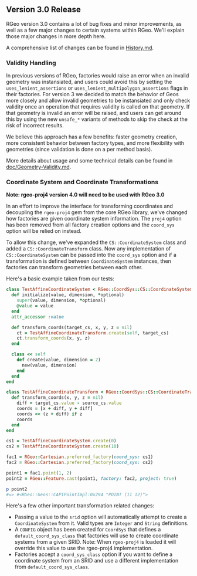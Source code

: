 ## Version 3.0 Release

RGeo version 3.0 contains a lot of bug fixes and minor improvements, as well as a few major changes to certain systems within RGeo. We'll explain those major changes in more depth here.

A comprehensive list of changes can be found in [History.md](History.md).

### Validity Handling

In previous versions of RGeo, factories would raise an error when an invalid geometry was instansiated, and users could avoid this by setting the `uses_lenient_assertions` or `uses_lenient_multipolygon_assertions` flags in their factories. For version 3 we decided to match the behavior of Geos more closely and allow invalid geometries to be instansiated and only check validity once an operation that requires validity is called on that geometry. If that geometry is invalid an error will be raised, and users can get around this by using the new `unsafe_*` variants of methods to skip the check at the risk of incorrect results.

We believe this approach has a few benefits: faster geometry creation, more consistent behavior between factory types, and more flexibility with geometries (since validation is done on a per method basis).

More details about usage and some technical details can be found in [doc/Geometry-Validity.md](doc/Geometry-Validity.md).

### Coordinate System and Coordinate Transformations

__Note: rgeo-proj4 version 4.0 will need to be used with RGeo 3.0__

In an effort to improve the interface for transforming coordinates and decoupling the `rgeo-proj4` gem from the core RGeo library, we've changed how factories are given coordinate system information. The `proj4` option has been removed from all factory creation options and the `coord_sys` option will be relied on instead.

To allow this change, we've expanded the `CS::CoordinateSystem` class and added a `CS::CoordinateTransform` class. Now any implementation of `CS::CoordinateSystem` can be passed into the `coord_sys` option and if a transformation is defined between `CoordinateSystem` instances, then factories can transform geometries between each other.

Here's a basic example taken from our tests:

```ruby
class TestAffineCoordinateSystem < RGeo::CoordSys::CS::CoordinateSystem
  def initialize(value, dimension, *optional)
    super(value, dimension, *optional)
    @value = value
  end
  attr_accessor :value

  def transform_coords(target_cs, x, y, z = nil)
    ct = TestAffineCoordinateTransform.create(self, target_cs)
    ct.transform_coords(x, y, z)
  end

  class << self
    def create(value, dimension = 2)
      new(value, dimension)
    end
  end
end

class TestAffineCoordinateTransform < RGeo::CoordSys::CS::CoordinateTransform
  def transform_coords(x, y, z = nil)
    diff = target_cs.value - source_cs.value
    coords = [x + diff, y + diff]
    coords << (z + diff) if z
    coords
  end
end

cs1 = TestAffineCoordinateSystem.create(0)
cs2 = TestAffineCoordinateSystem.create(10)

fac1 = RGeo::Cartesian.preferred_factory(coord_sys: cs1)
fac2 = RGeo::Cartesian.preferred_factory(coord_sys: cs2)

point1 = fac1.point(1, 2)
point2 = RGeo::Feature.cast(point1, factory: fac2, project: true)

p point2
#=> #<RGeo::Geos::CAPIPointImpl:0x294 "POINT (11 12)">
```

Here's a few other important transformation related changes:

* Passing a value to the `srid` option will automatically attempt to create a `CoordinateSystem` from it. Valid types are `Integer` and `String` definitions.
* A `CONFIG` object has been created for `CoordSys` that defines a `default_coord_sys_class` that factories will use to create coordinate systems from a given SRID. Note: When `rgeo-proj4` is loaded it will override this value to use the rgeo-proj4 implementation.
* Factories accept a `coord_sys_class` option if you want to define a coordinate system from an SRID and use a different implementation from `default_coord_sys_class`.
